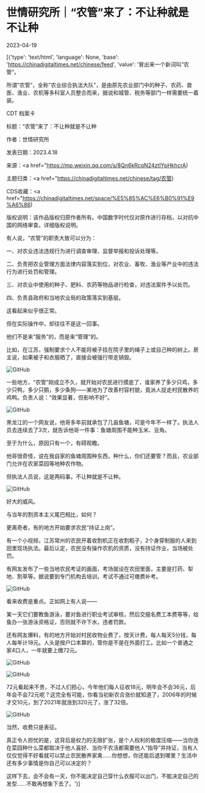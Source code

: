 # 世情研究所｜“农管”来了：不让种就是不让种

2023-04-19

[{'type': 'text/html', 'language': None, 'base': 'https://chinadigitaltimes.net/chinese/feed', 'value': '冒出来一个新词叫“农管”。

所谓“农管”，全称“农业综合执法大队”，是由原先农业部门中的种子、农药、兽医、渔业、农机等多科室人员整合而来，据说和城管、税务等部门一样需要统一着装。



CDT 档案卡

标题：“农管”来了：不让种就是不让种

作者：世情研究所

发表日期：2023.4.18

来源：<a href="https://mp.weixin.qq.com/s/8Qn6kRcqN24ztIYpHkhcrA)

主题归类：<a href="https://chinadigitaltimes.net/chinese/tag/农管)

CDS收藏：<a href="https://chinadigitaltimes.net/space/%E5%85%AC%E6%B0%91%E9%A6%86)

版权说明：该作品版权归原作者所有。中国数字时代仅对原作进行存档，以对抗中国的网络审查。详细版权说明。





有人说，“农管”的职责大致可以分为：



一、对农业违法违规行为进行调查审理、监督举报和投诉处理等。

二、负责把农业管理方面法律内容落实到位，对农业、畜牧、渔业等产业中的违法行为进行处罚和管理。

三、对农业中使用的种子、肥料、农药等物品进行检查，对违法案件予以处罚。

四、负责县政府和当地农业局的政策落实到基层。



这看起来似乎很正常。

但在实际操作中，却往往不是这一回事。

他们不是来“服务”的，而是来“管理”的。

比如，在江苏，强制要求个人不能将被子挂在院子里的绳子上或自己种的树上。房主说，如果被子和衣服晒了，直接会被强行带走销毁。

![GitHub](https://chinadigitaltimes.net/chinese/files/2023/04/123.png)

一些地方，“农管”刚成立不久，就开始对农民进行摸底了，谁家养了多少只鸡，多少只鸭，多少只鹅，多少条狗——某地为了改善村容村貌，竟派人捉走村民散养的鸡鸭。负责人说：“效果显著，但影响不好”。

![GitHub](https://chinadigitaltimes.net/chinese/files/2023/04/1234.png)

黑龙江的一个网友说，他哥多年前就承包了几亩鱼塘，可是今年不一样了。执法人员去连续去了3次，就告诉他哥一件事：鱼塘周围不能种玉米、豆角。

至于为什么，原因只有一个，有碍观瞻。

他哥很奇怪，说在我自家的鱼塘周围种东西，种什么，你们还要管？而且，农业部门允许在农家菜园等地种农作物。

但执法人员说，这是两码事，不让种就是不让种。

![GitHub](https://chinadigitaltimes.net/chinese/files/2023/04/5-1.png)

好大的威风。

与当年的割资本主义尾巴相比，如何？

更离奇者，有的地方开始要求农民“持证上岗”。

有一个小视频，江苏常州的农民开着收割机正在收割稻子，2个身穿制服的人来到田里现场执法。最后认定，农民没有操作农机的资质，没有持证作业，当场被处罚。

有网友发布了一些当地农民考证的画面，考场就设在农田里面，主要是打药、犁地、割草等。据说要到专门机构去培训，考试不通过可缴费补考。

![GitHub](https://chinadigitaltimes.net/chinese/files/2023/04/6.jpg)

看来收费是重点。正如网上有人说——



某一天它们要教鱼游泳，要对鱼进行职业考试审核，然后交报名费工本费等等，给鱼办一张游泳资格证，否则就不许下水，违者罚款。



还有网友爆料，有的地方开始对村民收物业费了，按天计费，每人每天5分钱，每人每年计18元。人头是按户口本算的，管你是不是在外面打工。比如一个普通之家4口人，一年就要上缴72元。

![GitHub](https://chinadigitaltimes.net/chinese/files/2023/04/7.jpg)

![GitHub](https://chinadigitaltimes.net/chinese/files/2023/04/8.jpg)

72元看起来不贵，不过人们担心，今年他们每人征收18元，明年会不会36元，后年会不会72元呢？这完全有可能，你看当初新农合涨价就知道了，2006年的时候才交10元，到了2021年就涨到320元了，涨了32倍。

![GitHub](https://chinadigitaltimes.net/chinese/files/2023/04/9-1.png)

当然，收费只是表征。

真正令人担忧的是，这背后是权力的无限扩张，是个人权利的极度压缩——当你连在菜园种什么菜都取决于他人喜好、当你干农活都需要他人“指导”并持证，当有人仅仅觉得不好看就可以禁止农民散养家禽……你想想，你还能后退到哪里？生活中还有多少事情是你自己可以决定的？

这样下去，会不会有一天，你不能决定自己穿什么衣服可以出门，不能决定自己的发型……不敢再想象下去了。'}]